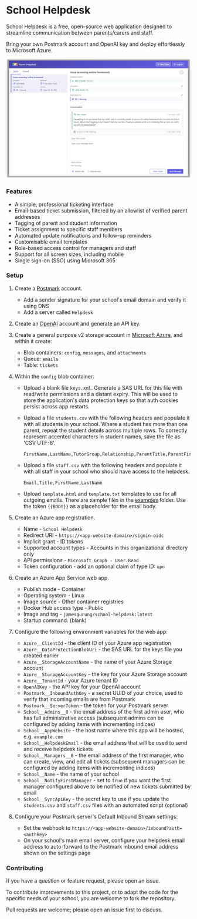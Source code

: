 # School Helpdesk

School Helpdesk is a free, open-source web application designed to streamline communication between parents/carers and staff.

Bring your own Postmark account and OpenAI key and deploy effortlessly to Microsoft Azure.

![Screenshot of School Helpdesk](examples/screenshot.png)

### Features

* A simple, professional ticketing interface
* Email-based ticket submission, filtered by an allowlist of verified parent addresses
* Tagging of parent and student information
* Ticket assignment to specific staff members
* Automated update notifications and follow-up reminders
* Customisable email templates
* Role-based access control for managers and staff
* Support for all screen sizes, including mobile
* Single sign-on (SSO) using Microsoft 365

### Setup

1. Create a [Postmark](https://account.postmarkapp.com) account.
    * Add a sender signature for your school's email domain and verify it using DNS
    * Add a server called `Helpdesk`

2. Create an [OpenAI](https://platform.openai.com) account and generate an API key.

3. Create a general purpose v2 storage account in [Microsoft Azure](http://portal.azure.com), and within it create:
    * Blob containers: `config`, `messages`, and `attachments`
    * Queue: `emails`
    * Table: `tickets`

4. Within the `config` blob container:

    * Upload a blank file `keys.xml`. Generate a SAS URL for this file with read/write permissions and a distant expiry. This will be used to store the application's data protection keys so that auth cookies persist across app restarts.

    * Upload a file `students.csv` with the following headers and populate it with all students in your school. Where a student has more than one parent, repeat the student details across multiple rows. To correctly represent accented characters in student names, save the file as 'CSV UTF-8'.

        ```csv
        FirstName,LastName,TutorGroup,Relationship,ParentTitle,ParentFirstName,ParentLastName,ParentEmailAddress
        ```

    * Upload a file `staff.csv` with the following headers and populate it with all staff in your school who should have access to the helpdesk.
    
        ```csv
        Email,Title,FirstName,LastName
        ```
    
    * Upload `template.html` and `template.txt` templates to use for all outgoing emails. There are sample files in the [examples](examples) folder. Use the token `{{BODY}}` as a placeholder for the email body.

7. Create an Azure app registration.
    * Name - `School Helpdesk`
    * Redirect URI - `https://<app-website-domain>/signin-oidc`
    * Implicit grant - ID tokens
    * Supported account types - Accounts in this organizational directory only
    * API permissions - `Microsoft Graph - User.Read`
    * Token configuration - add an optional claim of type ID: `upn`

8. Create an Azure App Service web app.
    * Publish mode - Container
    * Operating system - Linux
    * Image source - Other container registries
    * Docker Hub access type - Public
    * Image and tag - `jamesgurung/school-helpdesk:latest`
    * Startup command: (blank)

9. Configure the following environment variables for the web app:

    * `Azure__ClientId` - the client ID of your Azure app registration
    * `Azure__DataProtectionBlobUri` - the SAS URL for the keys file you created earlier
    * `Azure__StorageAccountName` - the name of your Azure Storage account
    * `Azure__StorageAccountKey` - the key for your Azure Storage account
    * `Azure__TenantId` - your Azure tenant ID
    * `OpenAIKey` - the API key for your OpenAI account
    * `Postmark__InboundAuthKey` - a secret UUID of your choice, used to verify that incoming emails are from Postmark
    * `Postmark__ServerToken` - the token for your Postmark server
    * `School__Admins__0` - the email address of the first admin user, who has full administrative access (subsequent admins can be configured by adding items with incrementing indices)
    * `School__AppWebsite` - the host name where this app will be hosted, e.g. `example.com`
    * `School__HelpdeskEmail` - the email address that will be used to send and receive helpdesk tickets
    * `School__Managers__0` - the email address of the first manager, who can create, view, and edit all tickets (subsequent managers can be configured by adding items with incrementing indices)
    * `School__Name` - the name of your school
    * `School__NotifyFirstManager` - set to `true` if you want the first manager configured above to be notified of new tickets submitted by email
    * `School__SyncApiKey` - the secret key to use if you update the `students.csv` and `staff.csv` files with an automated script (optional)

10. Configure your Postmark server's Default Inbound Stream settings:
    * Set the webhook to `https://<app-website-domain>/inbound?auth=<authkey>`
    * On your school's main email server, configure your helpdesk email address to auto-forward to the Postmark inbound email address shown on the settings page

### Contributing

If you have a question or feature request, please open an issue.

To contribute improvements to this project, or to adapt the code for the specific needs of your school, you are welcome to fork the repository.

Pull requests are welcome; please open an issue first to discuss.